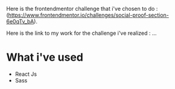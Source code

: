 Here is the frontendmentor challenge that i've chosen to do : (https://www.frontendmentor.io/challenges/social-proof-section-6e0qTv_bA).

Here is the link to my work for the challenge i've realized : ...
# What i've used
 - React Js
 - Sass